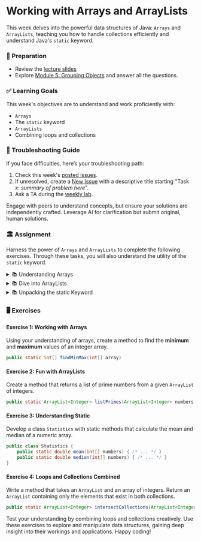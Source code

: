 # Working with Arrays and ArrayLists

This week delves into the powerful data structures of Java: `Arrays` and `ArrayLists`, teaching you how to handle collections efficiently and understand Java's `static` keyword.

### 📝 Preparation

- Review the [lecture slides](https://docs.google.com/presentation/d/1qIjQ10Dy7RW00wit0Ud5vX_012pH_1chOcuvpkt03cg/edit#slide=id.p)
- Explore [Module 5: Grouping Objects](https://qbl.sys.kth.se/sections/dd1337_programming/container/grouping_objects) and answer all the questions.

### ✅ Learning Goals
This week's objectives are to understand and work proficiently with:

* `Arrays`
* The `static` keyword
* `ArrayLists`
* Combining loops and collections

### 🚨 Troubleshooting Guide
If you face difficulties, here’s your troubleshooting path:

1. Check this week's [posted issues](https://gits-15.sys.kth.se/inda-24/help/issues).
2. If unresolved, create a [New Issue](https://gits-15.sys.kth.se/inda-24/help/issues/new) with a descriptive title starting "Task *x*: *summary of problem here*".
3. Ask a TA during the [weekly lab](https://queue.csc.kth.se/Queue/INDA).

Engage with peers to understand concepts, but ensure your solutions are independently crafted. Leverage AI for clarification but submit original, human solutions.

### 🏛 Assignment
Harness the power of `Arrays` and `ArrayLists` to complete the following exercises. Through these tasks, you will also understand the utility of the `static` keyword.

<details>
<summary> 📚 Understanding Arrays </summary>

**Arrays** are fixed-size data structures that store data of the same type, providing fast access but limited flexibility. 

Example:

```java
public class ArraysExample {
    public static void main(String[] args) {
        int[] numbers = {1, 2, 3, 4};
        System.out.println(setAverage(numbers)); // Outputs 2
    }

    public static int setAverage(int[] array) {
        int sum = 0;
        for (int elem : array) {
            sum += elem;
        }
        return sum / array.length;
    }
}
```

Learn more: [Arrays in Java](https://docs.oracle.com/javase/tutorial/java/nutsandbolts/arrays.html)

---
</details>

<details>
<summary> 📚 Dive into ArrayLists </summary>

**ArrayLists** offer dynamic arrays and are part of Java's Collections Framework. Unlike arrays, they can grow as needed.

Example:

```java
import java.util.ArrayList;

public class ArrayListsExample {
    public static void main(String[] args) {
        ArrayList<String> fruits = new ArrayList<>();
        fruits.add("Apple");
        fruits.add("Banana");
        for(String fruit : fruits) {
            System.out.println(fruit);
        }
    }
}
```

Discover more: [ArrayLists in Java](https://docs.oracle.com/en/java/javase/17/docs/api/java.base/java/util/ArrayList.html)

---
</details>

<details>
<summary> 📚 Unpacking the static Keyword</summary>

The `static` keyword in Java marks methods or fields as belonging to the class itself rather than any object instance.

Example:

```java
public class StaticExample {
    private static int count = 0;

    public StaticExample() {
        count++;
    }

    public static int getCount() {
        return count;
    }
}
```

Explore the [static keyword](https://docs.oracle.com/javase/tutorial/java/javaOO/classvars.html) further.

---
</details>

### 🖥️ Exercises

#### Exercise 1: Working with Arrays
Using your understanding of arrays, create a method to find the **minimum** and **maximum** values of an integer array.

```java
public static int[] findMinMax(int[] array)
```

#### Exercise 2: Fun with ArrayLists
Create a method that returns a list of prime numbers from a given `ArrayList` of integers.

```java
public static ArrayList<Integer> listPrimes(ArrayList<Integer> numbers)
```

#### Exercise 3: Understanding Static
Develop a class `Statistics` with static methods that calculate the mean and median of a numeric array.

```java
public class Statistics {
    public static double mean(int[] numbers) { /* ... */ }
    public static double median(int[] numbers) { /* ... */ }
}
```

#### Exercise 4: Loops and Collections Combined
Write a method that takes an `ArrayList` and an array of integers. Return an `ArrayList` containing only the elements that exist in both collections.

```java
public static ArrayList<Integer> intersectCollections(ArrayList<Integer> list, int[] array)
```

Test your understanding by combining loops and collections creatively. Use these exercises to explore and manipulate data structures, gaining deep insight into their workings and applications. Happy coding!